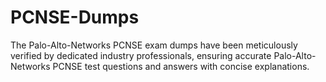 # PCNSE-Dumps
The Palo-Alto-Networks PCNSE exam dumps have been meticulously verified by dedicated industry professionals, ensuring accurate Palo-Alto-Networks PCNSE test questions and answers with concise explanations.
